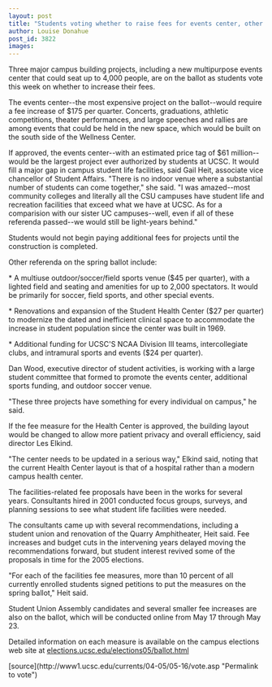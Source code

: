 ```yaml
---
layout: post
title: "Students voting whether to raise fees for events center, other projects"
author: Louise Donahue
post_id: 3822
images:
---
```


<a name="content" id="content"></a>
<p>
  Three major campus building projects, including a new multipurpose events center that could seat up to 4,000 people, are on the ballot as students vote this week on whether to increase their fees.
</p>
<p>
  The events center--the most expensive project on the ballot--would require a fee increase of $175 per quarter. Concerts, graduations, athletic competitions, theater performances, and large speeches and rallies are among events that could be held in the new space, which would be built on the south side of the Wellness Center.<br>
</p>
<p>
  If approved, the events center--with an estimated price tag of $61 million--would be the largest project ever authorized by students at UCSC. It would fill a major gap in campus student life facilities, said Gail Heit, associate vice chancellor of Student Affairs. "There is no indoor venue where a substantial number of students can come together," she said. "I was amazed--most community colleges and literally all the CSU campuses have student life and recreation facilities that exceed what we have at UCSC. As for a comparision with our sister UC campuses--well, even if all of these referenda passed--we would still be light-years behind."
</p>
<p>
  Students would not begin paying additional fees for projects until the construction is completed.<br>
</p>
<p>
  Other referenda on the spring ballot include:<br>
</p>
<p>
  * A multiuse outdoor/soccer/field sports venue ($45 per quarter), with a lighted field and seating and amenities for up to 2,000 spectators. It would be primarily for soccer, field sports, and other special events.<br>
</p>
<p>
  * Renovations and expansion of the Student Health Center ($27 per quarter) to modernize the dated and inefficient clinical space to accommodate the increase in student population since the center was built in 1969.<br>
</p>
<p>
  * Additional funding for UCSC'S NCAA Division III teams, intercollegiate clubs, and intramural sports and events ($24 per quarter).<br>
</p>
<p>
  Dan Wood, executive director of student activities, is working with a large student committee that formed to promote the events center, additional sports funding, and outdoor soccer venue.<br>
</p>
<p>
  "These three projects have something for every individual on campus," he said.<br>
</p>
<p>
  If the fee measure for the Health Center is approved, the building layout would be changed to allow more patient privacy and overall efficiency, said director Les Elkind.<br>
</p>
<p>
  "The center needs to be updated in a serious way," Elkind said, noting that the current Health Center layout is that of a hospital rather than a modern campus health center.<br>
</p>
<p>
  The facilities-related fee proposals have been in the works for several years. Consultants hired in 2001 conducted focus groups, surveys, and planning sessions to see what student life facilities were needed.
</p>
<p>
  The consultants came up with several recommendations, including a student union and renovation of the Quarry Amphitheater, Heit said. Fee increases and budget cuts in the intervening years delayed moving the recommendations forward, but student interest revived some of the proposals in time for the 2005 elections.<br>
</p>
<p>
  "For each of the facilities fee measures, more than 10 percent of all currently enrolled students signed petitions to put the measures on the spring ballot," Heit said.<br>
</p>
<p>
  Student Union Assembly candidates and several smaller fee increases are also on the ballot, which will be conducted online from May 17 through May 23.<br>
</p>
<p>
  Detailed information on each measure is available on the campus elections web site at <a href="http://elections.ucsc.edu/elections05/ballot.html">elections.ucsc.edu/elections05/ballot.html</a><br>
</p>
[source](http://www1.ucsc.edu/currents/04-05/05-16/vote.asp "Permalink to vote")
